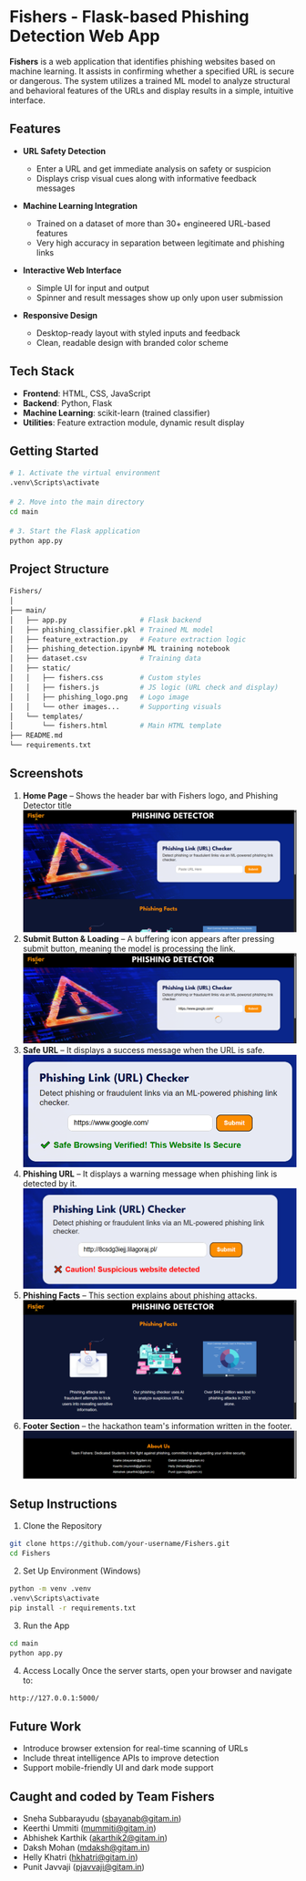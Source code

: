 # Fishers - Flask-based Phishing Detection Web App

**Fishers** is a web application that identifies phishing websites based on machine learning. It assists in confirming whether a specified URL is secure or dangerous. The system utilizes a trained ML model to analyze structural and behavioral features of the URLs and display results in a simple, intuitive interface.


## Features

- **URL Safety Detection**
    - Enter a URL and get immediate analysis on safety or suspicion
    - Displays crisp visual cues along with informative feedback messages

- **Machine Learning Integration**
    - Trained on a dataset of more than 30+ engineered URL-based features
    - Very high accuracy in separation between legitimate and phishing links

- **Interactive Web Interface**
    - Simple UI for input and output
    - Spinner and result messages show up only upon user submission

- **Responsive Design**
    - Desktop-ready layout with styled inputs and feedback
    - Clean, readable design with branded color scheme


## Tech Stack

- **Frontend**: HTML, CSS, JavaScript
- **Backend**: Python, Flask
- **Machine Learning**: scikit-learn (trained classifier)
- **Utilities**: Feature extraction module, dynamic result display


## Getting Started

```bash
# 1. Activate the virtual environment
.venv\Scripts\activate

# 2. Move into the main directory
cd main

# 3. Start the Flask application
python app.py
```


## Project Structure

```bash
Fishers/
│
├── main/
│   ├── app.py                  # Flask backend
│   ├── phishing_classifier.pkl # Trained ML model
│   ├── feature_extraction.py   # Feature extraction logic
│   ├── phishing_detection.ipynb# ML training notebook
│   ├── dataset.csv             # Training data
│   ├── static/
│   │   ├── fishers.css         # Custom styles
│   │   ├── fishers.js          # JS logic (URL check and display)
│   │   ├── phishing_logo.png   # Logo image
│   │   └── other images...     # Supporting visuals
│   └── templates/
│       └── fishers.html        # Main HTML template
├── README.md
└── requirements.txt
```


## Screenshots

1. **Home Page** – Shows the header bar with Fishers logo, and Phishing Detector title
![Home Page](screenshots/Home_Page.png)
2. **Submit Button & Loading** – A buffering icon appears after pressing submit button, meaning the model is processing the link.
![Loading Spinner](screenshots/Buffering.png)
3. **Safe URL** – It displays a success message when the URL is safe.
![Safe Result](screenshots/Safe_URL.png)
4. **Phishing URL** – It displays a warning message when phishing link is detected by it.
![Phishing Result](screenshots/Phishing_URL.png)
5. **Phishing Facts** – This section explains about phishing attacks.
![Phishing Facts](screenshots/Phishing_Facts.png)
6. **Footer Section** – the hackathon team's information written in the footer.
![Footer](screenshots/Footer.png)


## Setup Instructions

1. Clone the Repository
```bash
git clone https://github.com/your-username/Fishers.git
cd Fishers
```

2. Set Up Environment (Windows)
```bash
python -m venv .venv
.venv\Scripts\activate
pip install -r requirements.txt
```

3. Run the App
```bash
cd main
python app.py
```

4. Access Locally
Once the server starts, open your browser and navigate to:
```bash
http://127.0.0.1:5000/
```


## Future Work
- Introduce browser extension for real-time scanning of URLs
- Include threat intelligence APIs to improve detection
- Support mobile-friendly UI and dark mode support


## Caught and coded by Team Fishers
- Sneha Subbarayudu (sbayanab@gitam.in)
- Keerthi Ummiti (mummiti@gitam.in)
- Abhishek Karthik (akarthik2@gitam.in)
- Daksh Mohan (mdaksh@gitam.in)
- Helly Khatri (hkhatri@gitam.in)
- Punit Javvaji (pjavvaji@gitam.in)